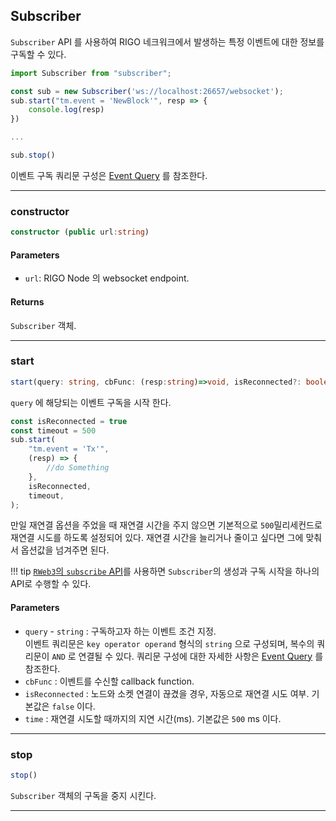 ## Subscriber

`Subscriber` API 를 사용하여 RIGO 네크워크에서 발생하는 특정 이벤트에 대한 정보를 구독할 수 있다.

```ts
import Subscriber from "subscriber";

const sub = new Subscriber('ws://localhost:26657/websocket');
sub.start("tm.event = 'NewBlock'", resp => {
    console.log(resp)
})

...

sub.stop()
```

이벤트 구독 쿼리문 구성은 [Event Query](../internals/event.md#event-query) 를 참조한다.

---

### constructor
```ts
constructor (public url:string)
```

#### Parameters
- `url`: RIGO Node 의 websocket endpoint. 

#### Returns
`Subscriber` 객체.

---

### start
```ts
start(query: string, cbFunc: (resp:string)=>void, isReconnected?: boolean, time?: number)
```
`query` 에 해당되는 이벤트 구독을 시작 한다.

```ts
const isReconnected = true
const timeout = 500
sub.start(
    "tm.event = 'Tx'",
    (resp) => {
        //do Something
    },
    isReconnected,
    timeout,
);
```
만일 재연결 옵션을 주었을 때 재연결 시간을 주지 않으면 기본적으로 `500`밀리세컨드로 재연결 시도를 하도록 설정되어 있다.
재연결 시간을 늘리거나 줄이고 싶다면 그에 맞춰서 옵션값을 넘겨주면 된다.

!!! tip
    [`RWeb3`의 `subscribe` API](rweb3.md#subscribe)를 사용하면 `Subscriber`의 생성과 구독 시작을 하나의 API로 수행할 수 있다.

#### Parameters
- `query` - `string` : 구독하고자 하는 이벤트 조건 지정.  
   이벤트 쿼리문은 `key operator operand` 형식의 `string` 으로 구성되며,
   복수의 쿼리문이 `AND` 로 연결될 수 있다.
   쿼리문 구성에 대한 자세한 사항은 [Event Query](../internals/event.md#event-query) 를 참조한다.
- `cbFunc` : 이벤트를 수신할 callback function.
- `isReconnected` : 노드와 소켓 연결이 끊겼을 경우, 자동으로 재연결 시도 여부. 기본값은 `false` 이다.
- `time` : 재연결 시도할 때까지의 지연 시간(ms). 기본값은 `500` ms 이다.

---

### stop
```ts
stop()
```

`Subscriber` 객체의 구독을 중지 시킨다.

---
